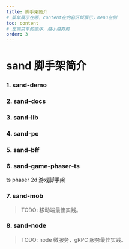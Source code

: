 ```yaml
---
title: 脚手架简介
# 菜单展示在哪，content在内容区域展示，menu左侧
toc: content
# 左侧菜单的顺序，越小越靠前
order: 3
---
```


# sand 脚手架简介

### 1. sand-demo

### 2. sand-docs

### 3. sand-lib

### 4. sand-pc

### 5. sand-bff

### 6. sand-game-phaser-ts

ts phaser 2d 游戏脚手架

### 7. sand-mob

> TODO: 移动端最佳实践。

### 8. sand-node

> TODO: node 微服务，gRPC 服务最佳实践。
